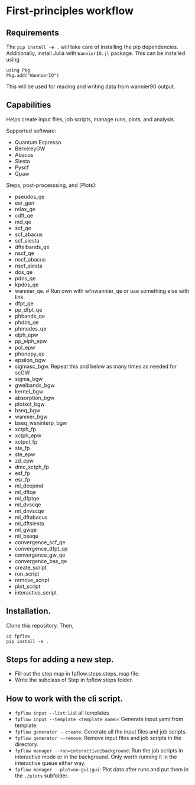 # First-principles workflow

## Requirements

The `pip install -e .` will take care of installing the pip dependencies. Additionally, install 
Julia with `WannierIO.jl` package. This can be installed using 

```
using Pkg
Pkg.add("WannierIO")
```

This will be used for reading and writing data from wannier90 output. 

## Capabilities

Helps create input files, job scripts, manage runs, plots, and analysis. 

Supported software:
- Quantum Espresso
- BerkeleyGW
- Abacus
- Siesta
- Pyscf
- Gpaw

Steps, post-processsing, and (Plots):
- pseudos_qe
- esr_gen
- relax_qe
- cdft_qe
- md_qe
- scf_qe
- scf_abacus
- scf_siesta
- dftelbands_qe
- nscf_qe
- nscf_abacus
- nscf_siesta
- dos_qe 
- pdos_qe 
- kpdos_qe 
- wannier_qe. # Run own with wfnwannier_qe or use something else with link. 
- dfpt_qe
- pp_dfpt_qe
- phbands_qe 
- phdos_qe 
- phmodes_qe  
- elph_epw 
- pp_elph_epw 
- pol_epw
- phonopy_qe 
- epsilon_bgw 
- sigmasc_bgw. Repeat this and below as many times as needed for scGW. 
- sigma_bgw
- gwelbands_bgw 
- kernel_bgw
- absorption_bgw 
- plotxct_bgw 
- bseq_bgw
- wannier_bgw 
- bseq_waninterp_bgw
- xctph_fp 
- xctph_epw
- xctpol_fp
- ste_fp  
- ste_epw
- zd_epw
- dmc_xctph_fp
- esf_fp
- esr_fp 
- ml_deepmd
- ml_dftqe
- ml_dfptqe
- ml_dvscqe
- ml_dnvscqe
- ml_dftabacus
- ml_dftsiesta
- ml_gwqe
- ml_bseqe
- convergence_scf_qe 
- convergence_dfpt_qe 
- convergence_gw_qe
- convergence_bse_qe 
- create_script
- run_script
- remove_script
- plot_script
- interactive_script

## Installation. 
Clone this repository. Then,

```
cd fpflow
pip install -e .
```


## Steps for adding a new step.
- Fill out the step map in fpflow.steps.steps_map file. 
- Write the subclass of Step in fpflow.steps folder.

## How to work with the cli script. 
- `fpflow input --list`: List all templates
- `fpflow input --template <template name>`: Generate input.yaml from template. 
- `fpflow generator --create`: Generate all the input files and job scripts.
- `fpflow generator --remove`: Remove input files and job scripts in the directory.
- `fpflow manager --run=interactive|background`: Run the job scripts in interactive mode or in the background. 
Only worth running it in the interactive queue either way.
- `fpflow manager --plot=no-gui|gui`: Plot data after runs and put them in the `./plots` subfolder. 